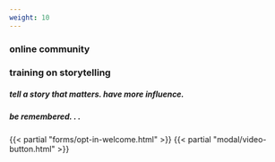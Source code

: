 ```yaml
---
weight: 10
---
```


### online community
### training on storytelling
##### tell a story that matters. have more influence.
##### be remembered. . .

{{< partial "forms/opt-in-welcome.html" >}}
{{< partial "modal/video-button.html" >}}
